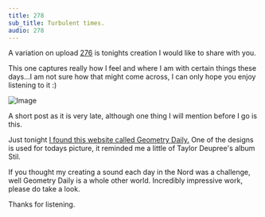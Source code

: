 ```yaml
---
title: 278
sub_title: Turbulent times.
audio: 278
---
```


A variation on upload <a href="http://www.mono-log.org/snd_276/" title="276" target="_blank">276</a> is tonights creation I would like to share with you.

This one captures really how I feel and where I am with certain things these days…I am not sure how that might come across, I can only hope you enjoy listening to it :)

![Image](/assets/img/Snd-278.png)

A short post as it is very late, although one thing I will mention before I go is this. 

Just tonight <a href="http://geometrydaily.tumblr.com/" title="I found this website called Geometry Daily." target="_blank">I found this website called Geometry Daily.</a> One of the designs is used for todays picture, it reminded me a little of Taylor Deupree's album Stil.

If you thought my creating a sound each day in the Nord was a challenge, well Geometry Daily is a whole other world. Incredibly impressive work, please do take a look.

Thanks for listening.